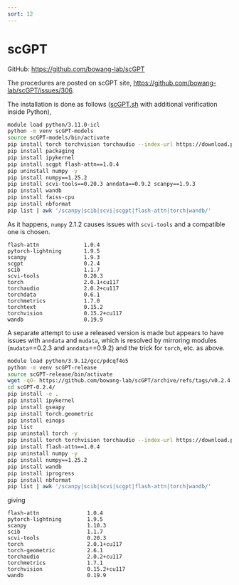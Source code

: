 ```yaml
---
sort: 12
---
```


# scGPT

GitHub: <https://github.com/bowang-lab/scGPT>

The procedures are posted on scGPT site, <https://github.com/bowang-lab/scGPT/issues/306>.

The installation is done as follows ([scGPT.sh](files/scGPT.sh) with additional verification inside Python),

```bash
module load python/3.11.0-icl
python -m venv scGPT-models
source scGPT-models/bin/activate
pip install torch torchvision torchaudio --index-url https://download.pytorch.org/whl/cu117
pip install packaging
pip install ipykernel
pip install scgpt flash-attn==1.0.4
pip uninstall numpy -y
pip install numpy==1.25.2
pip install scvi-tools==0.20.3 anndata==0.9.2 scanpy==1.9.3
pip install wandb
pip install faiss-cpu
pip install nbformat
pip list | awk '/scanpy|scib|scvi|scgpt|flash-attn|torch|wandb/'
```

As it happens, `numpy` 2.1.2 causes issues with `scvi-tools` and a compatible one is chosen.

```
flash-attn              1.0.4
pytorch-lightning       1.9.5
scanpy                  1.9.3
scgpt                   0.2.4
scib                    1.1.7
scvi-tools              0.20.3
torch                   2.0.1+cu117
torchaudio              2.0.2+cu117
torchdata               0.6.1
torchmetrics            1.7.0
torchtext               0.15.2
torchvision             0.15.2+cu117
wandb                   0.19.9
```

A separate attempt to use a released version is made but appears to have issues with `anndata` and `mudata`, which is resolved by mirroring modules (`mudata`==0.2.3 and `anndata`==0.9.2) and the trick for `torch`, etc. as above.

```bash
module load python/3.9.12/gcc/pdcqf4o5
python -m venv scGPT-release
source scGPT-release/bin/activate
wget -qO- https://github.com/bowang-lab/scGPT/archive/refs/tags/v0.2.4.tar.gz | tar xvfz -
cd scGPT-0.2.4/
pip install -e .
pip install ipykernel
pip install gseapy
pip install torch.geometric
pip install einops
pip list
pip uninstall torch -y
pip install torch torchvision torchaudio --index-url https://download.pytorch.org/whl/cu117
pip install flash-attn==1.0.4
pip uninstall numpy -y
pip install numpy==1.25.2
pip install wandb
pip install iprogress
pip install nbformat
pip list | awk '/scanpy|scib|scvi|scgpt|flash-attn|torch|wandb/'
```

giving

```
flash-attn               1.0.4
pytorch-lightning        1.9.5
scanpy                   1.10.3
scib                     1.1.7
scvi-tools               0.20.3
torch                    2.0.1+cu117
torch-geometric          2.6.1
torchaudio               2.0.2+cu117
torchmetrics             1.7.1
torchvision              0.15.2+cu117
wandb                    0.19.9
```
